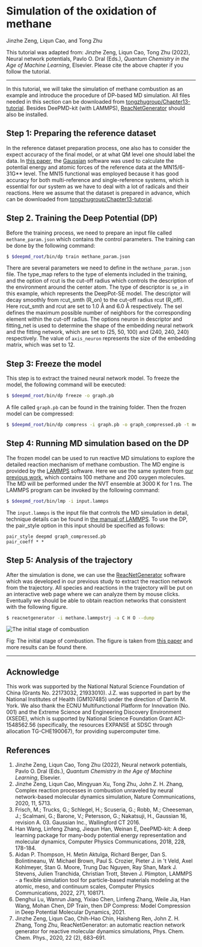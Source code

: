 # Simulation of the oxidation of methane

Jinzhe Zeng, Liqun Cao, and Tong Zhu

This tutorial was adapted from: Jinzhe Zeng, Liqun Cao, Tong Zhu (2022), Neural network potentials, Pavlo O. Dral (Eds.), _Quantum Chemistry in the Age of Machine Learning_, Elsevier. Please cite the above chapter if you follow the tutorial.

----

In this tutorial, we will take the simulation of methane combustion as an example and introduce the procedure of DP-based MD simulation. All files needed in this section can be downloaded from [tongzhugroup/Chapter13-tutorial](https://github.com/tongzhugroup/Chapter13-tutorial). Besides DeePMD-kit (with LAMMPS), [ReacNetGenerator](https://github.com/tongzhugroup/reacnetgenerator) should also be installed.

## Step 1: Preparing the reference dataset

In the reference dataset preparation process, one also has to consider the expect accuracy of the final model, or at what QM level one should label the data. In [this paper](https://doi.org/10.1038/s41467-020-19497-z), the [Gaussian](https://gaussian.com) software was used to calculate the potential energy and atomic forces of the reference data at the MN15/6-31G\*\* level. The MN15 functional was employed because it has good accuracy for both multi-reference and single-reference systems, which is essential for our system as we have to deal with a lot of radicals and their reactions. Here we assume that the dataset is prepared in advance, which can be downloaded from [tongzhugroup/Chapter13-tutorial](https://github.com/tongzhugroup/Chapter13-tutorial). 

## Step 2. Training the Deep Potential (DP)

Before the training process, we need to prepare an input file called `methane_param.json` which contains the control parameters. The training can be done by the following command:

```sh
$ $deepmd_root/bin/dp train methane_param.json
```

There are several parameters we need to define in the `methane_param.json` file. The type_map refers to the type of elements included in the training, and the option of rcut is the cut-off radius which controls the description of the environment around the center atom. The type of descriptor is `se_a` in this example, which represents the DeepPot-SE model. The descriptor will decay smoothly from rcut_smth (R_on) to the cut-off radius rcut (R_off). Here rcut_smth and rcut are set to 1.0 Å and 6.0 Å respectively. The sel defines the maximum possible number of neighbors for the corresponding element within the cut-off radius. The options neuron in descriptor and fitting_net is used to determine the shape of the embedding neural network and the fitting network, which are set to (25, 50, 100) and (240, 240, 240) respectively. The value of `axis_neuron` represents the size of the embedding matrix, which was set to 12.

## Step 3: Freeze the model

This step is to extract the trained neural network model. To freeze the model, the following command will be executed:

```sh
$ $deepmd_root/bin/dp freeze -o graph.pb
```

A file called `graph.pb` can be found in the training folder. Then the frozen model can be compressed:

```sh
$ $deepmd_root/bin/dp compress -i graph.pb -o graph_compressed.pb -t methane_param.json
```

## Step 4: Running MD simulation based on the DP

The frozen model can be used to run reactive MD simulations to explore the detailed reaction mechanism of methane combustion. The MD engine is provided by the [LAMMPS](https://github.com/lammps/lammps) software. Here we use the same system from [our previous work](https://doi.org/10.1038/s41467-020-19497-z), which contains 100 methane and 200 oxygen molecules. The MD will be performed under the NVT ensemble at 3000 K for 1 ns. The LAMMPS program can be invoked by the following command:
```sh
$ $deepmd_root/bin/lmp -i input.lammps 
```
The `input.lammps` is the input file that controls the MD simulation in detail, technique details can be found in [the manual of LAMMPS](https://docs.lammps.org/). To use the DP, the pair_style option in this input should be specified as follows:
```
pair_style deepmd graph_compressed.pb 
pair_coeff * * 
```

## Step 5: Analysis of the trajectory

After the simulation is done, we can use the [ReacNetGenerator](https://github.com/tongzhugroup/reacnetgenerator) software which was developed in our previous study to extract the reaction network from the trajectory. All species and reactions in the trajectory will be put on an interactive web page where we can analyze them by mouse clicks. Eventually we should be able to obtain reaction networks that consistent with the following figure.
```sh
$ reacnetgenerator -i methane.lammpstrj -a C H O --dump
```

![The initial stage of combustion](https://media.springernature.com/full/springer-static/image/art%3A10.1038%2Fs41467-020-19497-z/MediaObjects/41467_2020_19497_Fig2_HTML.png?as=webp)

Fig: The initial stage of combustion. The figure is taken from [this paper](https://doi.org/10.1038/s41467-020-19497-z) and more results can be found there.

----
## Acknowledge

This work was supported by the National Natural Science Foundation of China (Grants No. 22173032, 21933010). J.Z. was supported in part by the National Institutes of Health (GM107485) under the direction of Darrin M. York.  We also thank the ECNU Multifunctional Platform for Innovation (No. 001) and the Extreme Science and Engineering Discovery Environment (XSEDE), which is supported by National Science Foundation Grant ACI-1548562.56 (specifically, the resources EXPANSE at SDSC through allocation TG-CHE190067), for providing supercomputer time.

## References

1. Jinzhe Zeng, Liqun Cao, Tong Zhu (2022), Neural network potentials, Pavlo O. Dral (Eds.), _Quantum Chemistry in the Age of Machine Learning_, Elsevier.
2. Jinzhe Zeng, Liqun Cao, Mingyuan Xu, Tong Zhu, John Z. H. Zhang, Complex reaction processes in combustion unraveled by neural network-based molecular dynamics simulation, Nature Communications, 2020, 11, 5713.
3. Frisch, M.; Trucks, G.; Schlegel, H.; Scuseria, G.; Robb, M.; Cheeseman, J.; Scalmani, G.; Barone, V.; Petersson, G.; Nakatsuji, H., Gaussian 16, revision A. 03. Gaussian Inc., Wallingford CT 2016.
4. Han Wang, Linfeng Zhang, Jiequn Han, Weinan E, DeePMD-kit: A deep learning package for many-body potential energy representation and molecular dynamics, Computer Physics Communications, 2018, 228, 178-184.
5. Aidan P. Thompson, H. Metin Aktulga, Richard Berger, Dan S. Bolintineanu, W. Michael Brown, Paul S. Crozier, Pieter J. in 't Veld, Axel Kohlmeyer, Stan G. Moore, Trung Dac Nguyen, Ray Shan, Mark J. Stevens, Julien Tranchida, Christian Trott, Steven J. Plimpton, LAMMPS - a flexible simulation tool for particle-based materials modeling at the atomic, meso, and continuum scales, Computer Physics Communications, 2022, 271, 108171.
6. Denghui Lu, Wanrun Jiang, Yixiao Chen, Linfeng Zhang, Weile Jia, Han Wang, Mohan Chen, DP Train, then DP Compress: Model Compression in Deep Potential Molecular Dynamics, 2021.
7. Jinzhe Zeng, Liqun Cao, Chih-Hao Chin, Haisheng Ren, John Z. H. Zhang, Tong Zhu, ReacNetGenerator: an automatic reaction network generator for reactive molecular dynamics simulations, Phys. Chem. Chem. Phys., 2020, 22 (2), 683–691.
